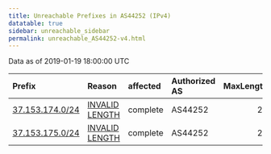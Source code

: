 ```yaml
---
title: Unreachable Prefixes in AS44252 (IPv4)
datatable: true
sidebar: unreachable_sidebar
permalink: unreachable_AS44252-v4.html
---
```


Data as of 2019-01-19 18:00:00 UTC


<div class="datatable-begin"></div>

| Prefix                                                   | Reason                                                                                                    | affected   | Authorized AS   |   MaxLength | Anchor                                         |   unreachable /24s |
|:---------------------------------------------------------|:----------------------------------------------------------------------------------------------------------|:-----------|:----------------|------------:|:-----------------------------------------------|-------------------:|
| [37.153.174.0/24](https://stat.ripe.net/37.153.174.0/24) | [INVALID LENGTH](https://rpki-validator.ripe.net/announcement-preview?asn=AS44252&prefix=37.153.174.0/24) | complete   | AS44252         |          23 | [RIPE](unreachable_RIPE_NCC_RPKI_Root-v4.html) |                  1 |
| [37.153.175.0/24](https://stat.ripe.net/37.153.175.0/24) | [INVALID LENGTH](https://rpki-validator.ripe.net/announcement-preview?asn=AS44252&prefix=37.153.175.0/24) | complete   | AS44252         |          23 | [RIPE](unreachable_RIPE_NCC_RPKI_Root-v4.html) |                  1 |

<div class="datatable-end"></div>